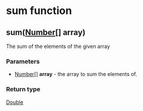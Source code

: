 sum function
============
sum([Number[]](../types/Number[].md) **array**)
-----------------------------------------------

The sum of the elements of the given array

### Parameters

- [Number[]](../types/Number[].md) **array** - the array to sum the elements of.

### Return type

[Double](../types/Double.md)



